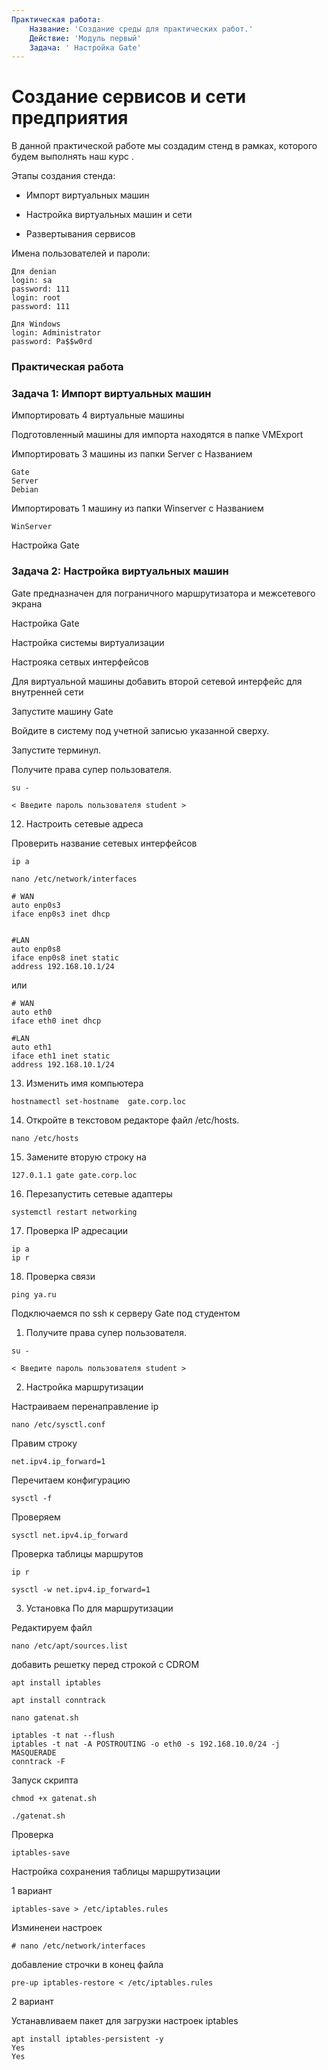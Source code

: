 ```yaml
---
Практическая работа:
    Название: 'Создание среды для практических работ.'
    Действие: 'Модуль первый'
    Задача: ' Настройка Gate'
---
```

# **Создание сервисов и сети предприятия**

В данной практической работе мы создадим стенд в рамках, которого будем выполнять наш курс .

Этапы создания стенда:

- Импорт виртуальных машин

- Настройка виртуальных машин и сети

- Развертывания сервисов

Имена пользователей и пароли:
```
Для denian
login: sa 
password: 111
login: root 
password: 111
```
```
Для Windows
login: Administrator 
password: Pa$$w0rd
```
### **Практическая работа**

### **Задача 1: Импорт виртуальных машин**
Импортировать 4 виртуальные машины

Подготовленный машины для импорта находятся в папке VMExport

Импортировать 3 машины из папки Server c Названием
```
Gate 
Server
Debian
```
Импортировать 1 машину из папки Winserver c Названием
```
WinServer
```

Настройка Gate

### **Задача 2: Настройка виртуальных машин**

Gate предназначен для пограничного маршрутизатора и межсетевого экрана

Настройка Gate

Настройка системы виртуализации 

Настрояка сетвых интерфейсов

Для виртуальной машины добавить второй сетевой интерфейс для внутренней сети 

Запустите машину Gate

Войдите в систему под учетной записью указанной сверху.

Запустите терминул.

Получите права супер пользователя.

```
su -
```
```
< Введите пароль пользователя student >
```

12. Настроить сетевые адреса

Проверить название сетевых интерфейсов 
```
ip a
```

```
nano /etc/network/interfaces
```
```
# WAN
auto enp0s3
iface enp0s3 inet dhcp


#LAN
auto enp0s8
iface enp0s8 inet static
address 192.168.10.1/24
```
или
```
# WAN
auto eth0
iface eth0 inet dhcp

#LAN
auto eth1
iface eth1 inet static
address 192.168.10.1/24
```
13. Изменить имя компьютера
```
hostnamectl set-hostname  gate.corp.loc
```
14. Откройте в текстовом редакторе файл /etc/hosts.
```
nano /etc/hosts
```
15. Замените вторую строку на
```
127.0.1.1 gate gate.corp.loc
```

16. Перезапустить сетевые адаптеры
```
systemctl restart networking
```
17. Проверка IP адресации
```
ip a
ip r
```
18. Проверка связи
```
ping ya.ru
```


Подключаемся по ssh к серверу Gate под студентом

1. Получите права супер пользователя.

```
su -
```
```
< Введите пароль пользователя student >
```


2. Настройка маршрутизации

Настраиваем перенаправление ip
```
nano /etc/sysctl.conf
```
Правим строку
```
net.ipv4.ip_forward=1
```
Перечитаем конфигурацию
```
sysctl -f
```
Проверяем
```
sysctl net.ipv4.ip_forward
```
Проверка таблицы маршрутов
```
ip r
```

```
sysctl -w net.ipv4.ip_forward=1
```
3. Установка По для маршрутизации

Редактируем файл 
```
nano /etc/apt/sources.list
```
добавить решетку перед строкой с CDROM
```
apt install iptables
```
```
apt install conntrack
```
```
nano gatenat.sh
```
```
iptables -t nat --flush
iptables -t nat -A POSTROUTING -o eth0 -s 192.168.10.0/24 -j MASQUERADE
conntrack -F
```
Запуск скрипта

```
chmod +x gatenat.sh
```
```
./gatenat.sh
```
Проверка

```
iptables-save
```
Настройка сохранения таблицы маршрутизации

1 вариант
```
iptables-save > /etc/iptables.rules
```
Изминенеи настроек 
```
# nano /etc/network/interfaces
```
добавление строчки в конец файла
```
pre-up iptables-restore < /etc/iptables.rules 
```

2 вариант

Устанавливаем пакет для загрузки настроек iptables
```
apt install iptables-persistent -y
Yes
Yes
```

